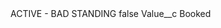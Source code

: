 <?xml version="1.0" encoding="UTF-8"?>
<CustomMetadata xmlns="http://soap.sforce.com/2006/04/metadata" xmlns:xsi="http://www.w3.org/2001/XMLSchema-instance" xmlns:xsd="http://www.w3.org/2001/XMLSchema">
    <label>ACTIVE - BAD STANDING</label>
    <protected>false</protected>
    <values>
        <field>Value__c</field>
        <value xsi:type="xsd:string">Booked</value>
    </values>
</CustomMetadata>
